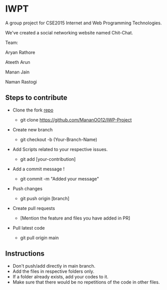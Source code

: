 # IWPT

A group project for CSE2015 Internet and Web Programming Technologies.

We've created a social networking website named Chit-Chat.

Team:

Aryan Rathore

Ateeth Arun

Manan Jain

Naman Rastogi

## Steps to contribute
  -  Clone the fork [repo](https://github.com/MananOO12/IWP-Project)
      - git clone https://github.com/MananOO12/IWP-Project
      
  -  Create new branch 
     - git checkout -b (Your-Branch-Name)

 -  Add Scripts related to your respective issues.
     - git add [your-contribution]
  
   -  Add a commit message !
      - git commit -m "Added your message"
    
  - Push changes
    - git push origin [branch]
    
   - Create pull requests
     - [Mention the feature and files you have added in PR]

  - Pull latest code
    - git pull origin main

## Instructions 
- Don't push/add directly in main branch.
- Add the files in respective folders only.
- If a folder already exists, add your codes to it.
- Make sure that there would be no repetitions of the code in other files.

